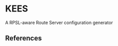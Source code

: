 KEES
====

A RPSL-aware Route Server configuration generator

References
----------

[1]: http://tools.ietf.org/html/rfc2622
[2]: http://tools.ietf.org/html/rfc4012
[3]: http://tools.ietf.org/html/draft-snijders-rpsl-via
